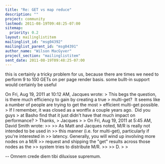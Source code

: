 ```yaml
---
title: "Re: GET vs map reduce"
description: ""
project: community
lastmod: 2011-08-19T09:48:25-07:00
sitemap:
  priority: 0.2
layout: mailinglistitem
mailinglist_id: "msg04392"
mailinglist_parent_id: "msg04391"
author_name: "Wilson MacGyver"
project_section: "mailinglistitem"
sent_date: 2011-08-19T09:48:25-07:00
---
```



this is certainly a tricky problem for us, because there are times we need
to perform 9 to 100 GETs on per page render basis. some bullt-in
support would certainly be useful

On Fri, Aug 19, 2011 at 10:12 AM, Jacques  wrote:
&gt; This begs the question, is there much efficiency to gain by creating a true
&gt; multi-get?  It seems like a number of people are trying to get the most
&gt; efficient multi-get possible.
&gt; If I remember, it was closed as a wontfix a couple years ago.  Did you guys
&gt; at Basho find that it just didn't have that much impact on performance?
&gt; Thanks,
&gt; Jacques
&gt;
&gt; On Fri, Aug 19, 2011 at 5:45 AM, David Smith  wrote:
&gt;&gt;
&gt;&gt; As Matt and Jacques noted, M/R is really not intended to be used in
&gt;&gt; this manner (i.e. for multi-get), particularly if you're interested in
&gt;&gt; latency. Generally, you will wind up involving more nodes on a M/R
&gt;&gt; request and shipping the "get" results across those nodes as the
&gt;&gt; system tries to distribute M/R.
&gt;&gt;
&gt;&gt; D.
&gt;
&gt;

-- 
Omnem crede diem tibi diluxisse supremum.

